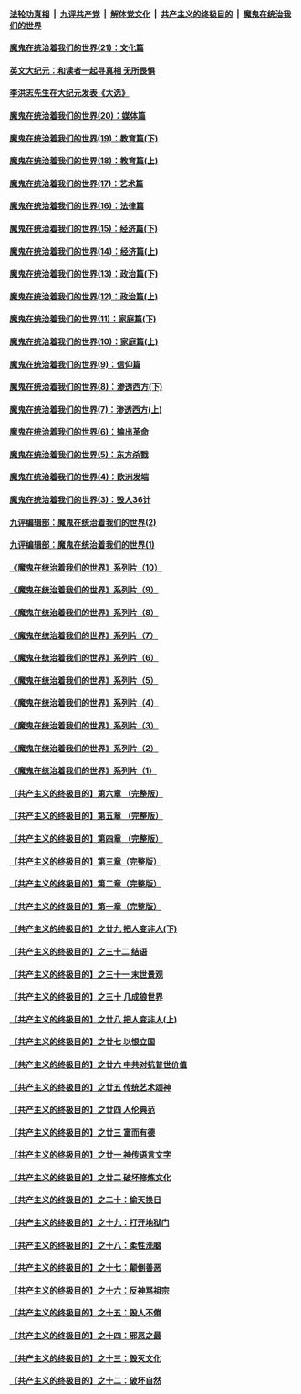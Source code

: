 

####  [法轮功真相](../../../../basic/blob/master/README.md?t=01122231) &nbsp;|&nbsp; [九评共产党](../../../../9ping.md/blob/master/README.md?t=01122231) &nbsp;|&nbsp; [解体党文化](../../../../jtdwh.md/blob/master/README.md?t=01122231)  &nbsp;|&nbsp; [共产主义的终极目的](../../../../gczydzjmd.md/blob/master/README.md?t=01122231) &nbsp;|&nbsp; [魔鬼在统治我们的世界](../../../../mgztzwmdsj.md/blob/master/README.md?t=01122231) 

#### [魔鬼在统治着我们的世界(21)：文化篇](../pages/nsc422/n10597706.md?t=01122231) 

#### [英文大纪元：和读者一起寻真相 无所畏惧](../pages/nsc422/n12542027.md?t=01122231) 

#### [李洪志先生在大纪元发表《大选》](../pages/nsc422/n12534746.md?t=01122231) 

#### [魔鬼在统治着我们的世界(20)：媒体篇](../pages/nsc422/n10586579.md?t=01122231) 

#### [魔鬼在统治着我们的世界(19)：教育篇(下)](../pages/nsc422/n10564808.md?t=01122231) 

#### [魔鬼在统治着我们的世界(18)：教育篇(上)](../pages/nsc422/n10526970.md?t=01122231) 

#### [魔鬼在统治着我们的世界(17)：艺术篇](../pages/nsc422/n10499093.md?t=01122231) 

#### [魔鬼在统治着我们的世界(16)：法律篇](../pages/nsc422/n10485969.md?t=01122231) 

#### [魔鬼在统治着我们的世界(15)：经济篇(下)](../pages/nsc422/n10469975.md?t=01122231) 

#### [魔鬼在统治着我们的世界(14)：经济篇(上)](../pages/nsc422/n10457370.md?t=01122231) 

#### [魔鬼在统治着我们的世界(13)：政治篇(下)](../pages/nsc422/n10448270.md?t=01122231) 

#### [魔鬼在统治着我们的世界(12)：政治篇(上)](../pages/nsc422/n10444576.md?t=01122231) 

#### [魔鬼在统治着我们的世界(11)：家庭篇(下)](../pages/nsc422/n10440961.md?t=01122231) 

#### [魔鬼在统治着我们的世界(10)：家庭篇(上)](../pages/nsc422/n10435448.md?t=01122231) 

#### [魔鬼在统治着我们的世界(9)：信仰篇](../pages/nsc422/n10432159.md?t=01122231) 

#### [魔鬼在统治着我们的世界(8)：渗透西方(下)](../pages/nsc422/n10429603.md?t=01122231) 

#### [魔鬼在统治着我们的世界(7)：渗透西方(上)](../pages/nsc422/n10426013.md?t=01122231) 

#### [魔鬼在统治着我们的世界(6)：输出革命](../pages/nsc422/n10421536.md?t=01122231) 

#### [魔鬼在统治着我们的世界(5)：东方杀戮](../pages/nsc422/n10417707.md?t=01122231) 

#### [魔鬼在统治着我们的世界(4)：欧洲发端](../pages/nsc422/n10414890.md?t=01122231) 

#### [魔鬼在统治着我们的世界(3)：毁人36计](../pages/nsc422/n10411583.md?t=01122231) 

#### [九评编辑部：魔鬼在统治着我们的世界(2)](../pages/nsc422/n10410036.md?t=01122231) 

#### [九评编辑部：魔鬼在统治着我们的世界(1)](../pages/nsc422/n10406825.md?t=01122231) 

#### [《魔鬼在统治着我们的世界》系列片（10）](../pages/nsc422/n12292670.md?t=01122231) 

#### [《魔鬼在统治着我们的世界》系列片（9）](../pages/nsc422/n12290859.md?t=01122231) 

#### [《魔鬼在统治着我们的世界》系列片（8）](../pages/nsc422/n12287445.md?t=01122231) 

#### [《魔鬼在统治着我们的世界》系列片（7）](../pages/nsc422/n12283425.md?t=01122231) 

#### [《魔鬼在统治着我们的世界》系列片（6）](../pages/nsc422/n12282314.md?t=01122231) 

#### [《魔鬼在统治着我们的世界》系列片（5）](../pages/nsc422/n12281419.md?t=01122231) 

#### [《魔鬼在统治着我们的世界》系列片（4）](../pages/nsc422/n12274024.md?t=01122231) 

#### [《魔鬼在统治着我们的世界》系列片（3）](../pages/nsc422/n12271322.md?t=01122231) 

#### [《魔鬼在统治着我们的世界》系列片（2）](../pages/nsc422/n12269049.md?t=01122231) 

#### [《魔鬼在统治着我们的世界》系列片（1）](../pages/nsc422/n12267575.md?t=01122231) 

#### [【共产主义的终极目的】第六章 （完整版）](../pages/nsc422/n11428913.md?t=01122231) 

#### [【共产主义的终极目的】第五章 （完整版）](../pages/nsc422/n11428912.md?t=01122231) 

#### [【共产主义的终极目的】第四章 （完整版）](../pages/nsc422/n11428907.md?t=01122231) 

#### [【共产主义的终极目的】第三章（完整版）](../pages/nsc422/n11428848.md?t=01122231) 

#### [【共产主义的终极目的】第二章（完整版）](../pages/nsc422/n11428831.md?t=01122231) 

#### [【共产主义的终极目的】第一章（完整版）](../pages/nsc422/n11417651.md?t=01122231) 

#### [【共产主义的终极目的】之廿九 把人变非人(下)](../pages/nsc422/n11344140.md?t=01122231) 

#### [【共产主义的终极目的】之三十二 结语](../pages/nsc422/n11360535.md?t=01122231) 

#### [【共产主义的终极目的】之三十一 末世景观](../pages/nsc422/n11351129.md?t=01122231) 

#### [【共产主义的终极目的】之三十 几成狼世界](../pages/nsc422/n11348280.md?t=01122231) 

#### [【共产主义的终极目的】之廿八 把人变非人(上)](../pages/nsc422/n11340492.md?t=01122231) 

#### [【共产主义的终极目的】之廿七 以恨立国](../pages/nsc422/n11336944.md?t=01122231) 

#### [【共产主义的终极目的】之廿六 中共对抗普世价值](../pages/nsc422/n11324785.md?t=01122231) 

#### [【共产主义的终极目的】之廿五 传统艺术颂神](../pages/nsc422/n11296396.md?t=01122231) 

#### [【共产主义的终极目的】之廿四 人伦典范](../pages/nsc422/n11296397.md?t=01122231) 

#### [【共产主义的终极目的】之廿三 富而有德](../pages/nsc422/n11283598.md?t=01122231) 

#### [【共产主义的终极目的】之廿一 神传语言文字](../pages/nsc422/n11263265.md?t=01122231) 

#### [【共产主义的终极目的】之廿二 破坏修炼文化](../pages/nsc422/n11245728.md?t=01122231) 

#### [【共产主义的终极目的】之二十：偷天换日](../pages/nsc422/n11238846.md?t=01122231) 

#### [【共产主义的终极目的】之十九：打开地狱门](../pages/nsc422/n11206376.md?t=01122231) 

#### [【共产主义的终极目的】之十八：柔性洗脑](../pages/nsc422/n11199994.md?t=01122231) 

#### [【共产主义的终极目的】之十七：颠倒善恶](../pages/nsc422/n11179782.md?t=01122231) 

#### [【共产主义的终极目的】之十六：反神骂祖宗](../pages/nsc422/n11166798.md?t=01122231) 

#### [【共产主义的终极目的】之十五：毁人不倦](../pages/nsc422/n11166792.md?t=01122231) 

#### [【共产主义的终极目的】之十四：邪恶之最](../pages/nsc422/n11150249.md?t=01122231) 

#### [【共产主义的终极目的】之十三：毁灭文化](../pages/nsc422/n11135227.md?t=01122231) 

#### [【共产主义的终极目的】之十二：破坏自然](../pages/nsc422/n11135214.md?t=01122231) 

